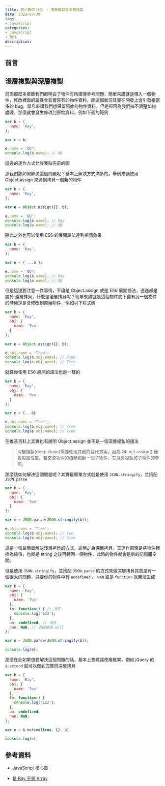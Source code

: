 ```yaml
---
title: 核心觀念(30) - 淺層複製及深層複製
date: 2022-07-30
tags:
- JavaScript
categories:
- JavaScript
- 物件
description:
---
```


## 前言


## 淺層複製與深層複製
前面那麼多章節我們都明白了物件有所謂傳參考問題，簡單來講就是傳入一個物件，修改裡面的屬性會影響原有的物件資料，而這個狀況其實在開發上會引發相當多的 bug，舉凡來講我們想保留原始的物件資料，但是卻因為我們搞不清楚如何處理，那麼就會發生修改到原始資料，例如下面的範例


```javascript
var b = {
  name: 'Ray',
};

var e = b;

e.name = 'QQ';
console.log(b.name); // QQ

```

這邊的運作方式允許我貼先前的圖

那我們該如何解決這個問題呢？基本上解決方式滿多的，舉例來講使用 Object.assign 來達到拷貝一個新的物件


```javascript
var b = {
  name: 'Ray',
};

var e = Object.assign({}, b);

e.name = 'QQ';
console.log(b.name); // Ray
console.log(e.name); // QQ

```
除此之外也可以使用 ES6 的展開語法達到相同效果

```javascript
var b = {
  name: 'Ray',
};

var e = { ...b };

e.name = 'QQ';
console.log(b.name); // Ray
console.log(e.name); // QQ

```
但是這邊要注意一件事情，不論是 Object.assign 或是 ES6 展開語法，通通都是屬於 淺層拷貝，什麼是淺層拷貝呢？簡單來講就是這個物件底下還有另一個物件的時候還是會修改到原始物件，例如以下程式碼

```javascript
var b = {
  name: 'Ray',
  obj: {
    name: 'Two'
  }
};

var e = Object.assign({}, b);

e.obj.name = 'Tree';
console.log(b.obj.name); // Tree
console.log(e.obj.name); // Tree

```

就算你使用 ES6 展開的語法也是一樣的

```javascript
var b = {
  name: 'Ray',
  obj: {
    name: 'Two'
  }
};

var e = {...b}

e.obj.name = 'Tree';
console.log(b.obj.name); // Tree
console.log(e.obj.name); // Tree

```

在維基百科上其實也有說明 Object.assign 並不是一個深層複製的語法

> 深層複製(deep clone)需要使用其他的替代方案，因為 Object.assign() 僅複製屬性值。若來源物件的值參照到一個子物件，它只會複製該子物件的參照。

那麼該如何解決這個問題呢？其實最簡單方式就是使用 `JSON.stringify`，並搭配 `JSON.parse`


```javascript
var b = {
  name: 'Ray',
  obj: {
    name: 'Two'
  }
};

var e = JSON.parse(JSON.stringify(b));

e.obj.name = 'Tree';
console.log(b.obj.name); // Two
console.log(e.obj.name); // Tree

```

這是一個最簡單解決淺層拷貝的方式，這稱之為深層拷貝，其運作原理是將物件轉換為純值，也就是 string 之後再轉回一個物件，此時的物件就會是新的記憶體空間。

但是使用 `JSON.stringify`，並搭配 `JSON.parse` 的方式來做深層拷貝其實是有一個很大的問題，只要你的物件中有 `undefined` 、 `NaN` 或是 `function` 就無法生成


```javascript
var b = {
  name: 'Ray',
  obj: {
    name: 'Two'
  },
  fn: function() { // 消失
    console.log('123');
  },
  un: undefined, // 消失
  nan: NaN, // 直接變成 null
};

var e = JSON.parse(JSON.stringify(b));

console.log(e);

```

那麼在此如果想要解決這個問題的話，基本上會建議使用框架，例如 jQuery 的 `$.extend` 就可以做到完整的深層拷貝


```javascript
var b = {
  name: 'Ray',
  obj: {
    name: 'Two'
  },
  fn: function() {
    console.log('123');
  },
  un: undefined,
  nan: NaN,
};

var e = $.extend(true, {}, b);

console.log(e);

```

## 參考資料
- [JavaScript 核心篇](https://www.hexschool.com/courses/js-core.html)

- [是 Ray 不是 Array](https://israynotarray.com/javascript/20200905/1375484447/)